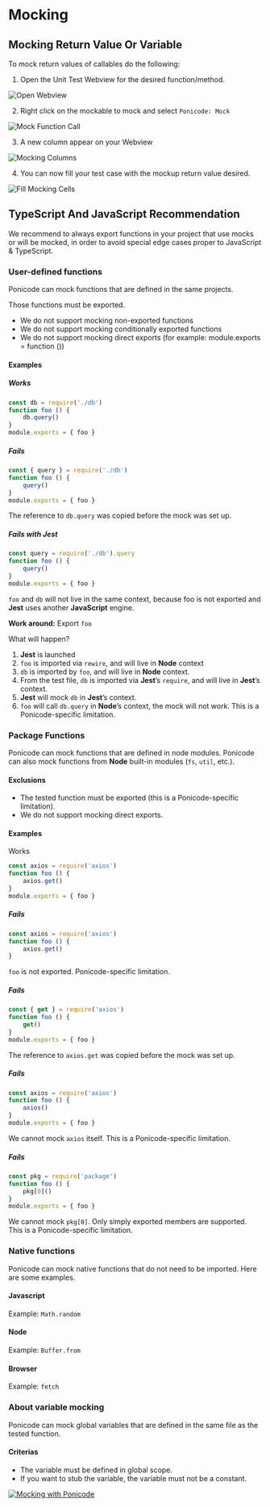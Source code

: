 # Mocking

## Mocking Return Value Or Variable

To mock return values of callables do the following:
1. Open the Unit Test Webview for the desired function/method.

![Open Webview](images/mocking_1.png)

2. Right click on the mockable to mock and select `Ponicode: Mock`

![Mock Function Call](images/mocking_2.png)

3. A new column appear on your Webview

![Mocking Columns](images/mocking_3.png)

4. You can now fill your test case with the mockup return value desired.

![Fill Mocking Cells](images/mocking_4.png)

## TypeScript And JavaScript Recommendation

We recommend to always export functions in your project that use mocks or will be mocked, in order to avoid special edge cases proper to JavaScript & TypeScript.

### User-defined functions

Ponicode can mock functions that are defined in the same projects.

Those functions must be exported.

- We do not support mocking non-exported functions
- We do not support mocking conditionally exported functions
- We do not support mocking direct exports (for example: module.exports = function ())

#### Examples
##### <i class="fas fa-check" style="color:green"></i>Works
```javascript
const db = require('./db')
function foo () {
    db.query()
}
module.exports = { foo }
```
##### <i class="fas fa-times" style="color:red"></i>Fails
```javascript
const { query } = require('./db')
function foo () {
    query()
}
module.exports = { foo }
```
The reference to `db.query` was copied before the mock was set up.

##### <i class="fas fa-times" style="color:red"></i>Fails with Jest
```javascript
const query = require('./db').query
function foo () {
    query()
}
module.exports = { foo }
```
`foo` and `db` will not live in the same context, because foo is not exported and **Jest** uses another **JavaScript** engine.

**Work around:** Export `foo`

What will happen?
1. **Jest** is launched
2. `foo` is imported via `rewire`, and will live in **Node** context
3. `db` is imported by `foo`, and will live in **Node** context.
4. From the test file, `db` is imported via **Jest**’s `require`, and will live in **Jest**’s context.
5. **Jest** will mock `db` in **Jest**’s context.
6. `foo` will call `db.query` in **Node**’s context, the mock will not work.
This is a Ponicode-specific limitation.

### Package Functions
Ponicode can mock functions that are defined in node modules.
Ponicode can also mock functions from **Node** built-in modules (`fs`, `util`, etc.).

#### Exclusions
- The tested function must be exported (this is a Ponicode-specific limitation).
- We do not support mocking direct exports.

#### Examples

<i class="fas fa-check" style="color:green"></i>Works
```javascript
const axios = require('axios')
function foo () {
    axios.get()
}
module.exports = { foo }
```

##### <i class="fas fa-times" style="color:red"></i>Fails
```javascript
const axios = require('axios')
function foo () {
    axios.get()
}
```
`foo` is not exported. Ponicode-specific limitation.

##### <i class="fas fa-times" style="color:red"></i>Fails
```javascript
const { get } = require('axios')
function foo () {
    get()
}
module.exports = { foo }
```
The reference to `axios.get` was copied before the mock was set up.

##### <i class="fas fa-times" style="color:red"></i>Fails
```javascript
const axios = require('axios')
function foo () {
    axios()
}
module.exports = { foo }
```
We cannot mock `axios` itself. This is a Ponicode-specific limitation.

##### <i class="fas fa-times" style="color:red"></i>Fails
```javascript
const pkg = require('package')
function foo () {
    pkg[0]()
}
module.exports = { foo }
```
We cannot mock `pkg[0]`. Only simply exported members are supported. This is a Ponicode-specific limitation.

### Native functions
Ponicode can mock native functions that do not need to be imported. Here are some examples.

#### Javascript
Example: `Math.random`

#### Node
Example: `Buffer.from`

#### Browser
Example: `fetch`

### About variable mocking
Ponicode can mock global variables that are defined in the same file as the tested function.
#### Criterias
- The variable must be defined in global scope.
- If you want to stub the variable, the variable must not be a constant.

[![Mocking with Ponicode](https://img.youtube.com/vi/fB14LNRZRIQ/0.jpg)](https://www.youtube.com/watch?v=fB14LNRZRIQ)
